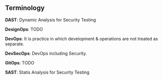 ## Terminology

**DAST**: Dynamic Analysis for Security Testing

**DesignOps**: TODO

**DevOps**: It is practice in which development & operations are not treated as separate.

**DevSecOps**: DevOps including Security.

**GitOps**: TODO

**SAST**: Statis Analysis for Security Testing
